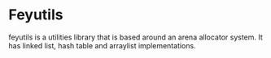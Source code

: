 # Feyutils
feyutils is a utilities library that is based around an arena allocator system. It has linked list, hash table and arraylist implementations. 
